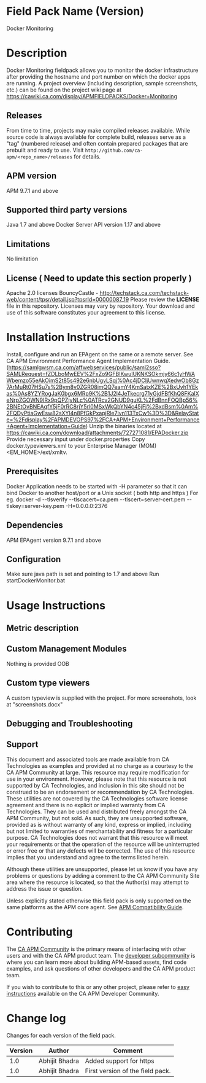 # Field Pack Name (Version)
Docker Monitoring

# Description
Docker Monitoring fieldpack allows you to monitor the docker infrastructure after providing the hostname and port number on which the docker apps are running. 
A project overview (including description, sample screenshots, etc.) can be found on the project wiki page at https://cawiki.ca.com/display/APMFIELDPACKS/Docker+Monitoring 

## Releases
From time to time, projects may make compiled releases available.  While source code is always available for complete build, releases serve as a "tag" (numbered release) and often contain prepared packages that are prebuilt and ready to use.  Visit `http://github.com/ca-apm/<repo_name>/releases` for details.

## APM version
APM 9.7.1 and above

## Supported third party versions
Java 1.7 and above
Docker Server API version 1.17 and above

## Limitations
No limitation

## License ( Need to update this section properly )
Apache 2.0 licenses
BouncyCastle - http://techstack.ca.com/techstack-web/content/tpsr/detail.jsp?tpsrId=00000087_19
Please review the 
**LICENSE**
file in this repository.  Licenses may vary by repository.  Your download and use of this software constitutes your agreement to this license.

# Installation Instructions
Install, configure and run an EPAgent on the same or a remote server. See CA APM Environment Performance Agent Implementation Guide. (https://samlgwsm.ca.com/affwebservices/public/saml2sso?SAMLRequest=fZDLboMwEEV%2FxZo9GFBIKwuIUKNKSOkmjy66c1yHWAWbemzo55eAkOimS2t85s492e6nbUgvLSqj%0Ac4jDCIjUwnwqXedwOb8Gz7ArMuRt07HSu7s%2Bym8v0ZGR08imQQ7eamY4KmSatxKZE%2BxUvh1YEkas%0As8YZYRogJaK0bgx6MRp9K%2B1J2l4JeTkecrg71yGjdFBfKhQ8FKalXeNrpZGOWN9IRx9pQPZjvNLc%0ATRcv2GNUD9guKL%2FdBnnFOQBp56%2BNEtOvBNEAqfY5jF0rRC8rjY5rl0MSxWkQbYN4c45jFj%2BxdBsm%0Am%2FQDyPtiaGwEsw82sXYl4n8PfGkPxapjRle7ivn113TxCw%3D%3D&RelayState=%2Fdisplay%2FAPMDEVOPS97%2FCA+APM+Environment+Performance+Agent+Implementation+Guide) 
Unzip the binaries located at https://cawiki.ca.com/download/attachments/727271081/EPADocker.zip
Provide necessary input under docker.properties
Copy docker.typeviewers.xml to your Enterprise Manager (MOM) <EM_HOME>/ext/xmltv.

## Prerequisites
Docker Application needs to be started with -H parameter so that it can bind Docker to another host/port or a Unix socket ( both http and https ) 
For eg.
	 docker -d --tlsverify --tlscacert=ca.pem --tlscert=server-cert.pem --tlskey=server-key.pem -H=0.0.0.0:2376

## Dependencies
APM EPAgent version 9.7.1 and above

## Configuration
Make sure java path is set and pointing to 1.7 and above 
Run startDockerMonitor.bat

# Usage Instructions


## Metric description


## Custom Management Modules
Nothing is provided OOB

## Custom type viewers
A custom typeview is supplied with the project. For more screenshots, look at "screenshots.docx" 

## Debugging and Troubleshooting


## Support
This document and associated tools are made available from CA Technologies as examples and provided at no charge as a courtesy to the CA APM Community at large. This resource may require modification for use in your environment. However, please note that this resource is not supported by CA Technologies, and inclusion in this site should not be construed to be an endorsement or recommendation by CA Technologies. These utilities are not covered by the CA Technologies software license agreement and there is no explicit or implied warranty from CA Technologies. They can be used and distributed freely amongst the CA APM Community, but not sold. As such, they are unsupported software, provided as is without warranty of any kind, express or implied, including but not limited to warranties of merchantability and fitness for a particular purpose. CA Technologies does not warrant that this resource will meet your requirements or that the operation of the resource will be uninterrupted or error free or that any defects will be corrected. The use of this resource implies that you understand and agree to the terms listed herein.

Although these utilities are unsupported, please let us know if you have any problems or questions by adding a comment to the CA APM Community Site area where the resource is located, so that the Author(s) may attempt to address the issue or question.

Unless explicitly stated otherwise this field pack is only supported on the same platforms as the APM core agent. See [APM Compatibility Guide](http://www.ca.com/us/support/ca-support-online/product-content/status/compatibility-matrix/application-performance-management-compatibility-guide.aspx).


# Contributing
The [CA APM Community](https://communities.ca.com/community/ca-apm) is the primary means of interfacing with other users and with the CA APM product team.  The [developer subcommunity](https://communities.ca.com/community/ca-apm/ca-developer-apm) is where you can learn more about building APM-based assets, find code examples, and ask questions of other developers and the CA APM product team.

If you wish to contribute to this or any other project, please refer to [easy instructions](https://communities.ca.com/docs/DOC-231150910) available on the CA APM Developer Community.


# Change log
Changes for each version of the field pack.

Version | Author | Comment
--------|--------|--------
1.0 | Abhijit Bhadra | Added support for https
1.0 | Abhijit Bhadra | First version of the field pack.
